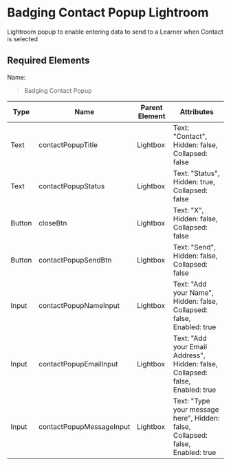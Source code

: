 # Badging Contact Popup Lightroom
Lightroom popup to enable entering data to send to a Learner when Contact is selected

## Required Elements
Name:
> Badging Contact Popup

| Type                 | Name                       | Parent Element    | Attributes                                        |
|----------------------|----------------------------|-------------------|--------------------------------|
| Text                 | contactPopupTitle          | Lightbox          | Text: "Contact", Hidden: false, Collapsed: false |
| Text                 | contactPopupStatus         | Lightbox          | Text: "Status", Hidden: true, Collapsed: false |
| Button               | closeBtn                   | Lightbox          | Text: "X", Hidden: false, Collapsed: false |
| Button               | contactPopupSendBtn        | Lightbox          | Text: "Send", Hidden: false, Collapsed: false |
| Input                | contactPopupNameInput      | Lightbox          | Text: "Add your Name", Hidden: false, Collapsed: false, Enabled: true |
| Input                | contactPopupEmailInput     | Lightbox          | Text: "Add your Email Address", Hidden: false, Collapsed: false, Enabled: true |
| Input                | contactPopupMessageInput   | Lightbox          | Text: "Type your message here", Hidden: false, Collapsed: false, Enabled: true |
